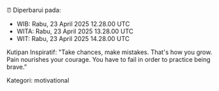 ⏰ Diperbarui pada:
- WIB: Rabu, 23 April 2025 12.28.00 UTC
- WITA: Rabu, 23 April 2025 13.28.00 UTC
- WIT: Rabu, 23 April 2025 14.28.00 UTC

Kutipan Inspiratif:
"Take chances, make mistakes. That's how you grow. Pain nourishes your courage. You have to fail in order to practice being brave."


Kategori: motivational

